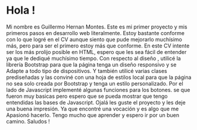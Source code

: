 # Hola ! 
Mi nombre es Guillermo Hernan Montes. 
Este es  mi primer proyecto y mis primeros pasos en desarrollo web literalmente. 
Estoy bastante conforme con lo que logré en el CV aunque siento que pude mejorarlo muchísimo más,
pero para ser el primero estoy más que conforme.
En este CV intente ser los más prolijo posible en HTML, espero que les sea fácil de entender ya que le 
dediqué muchísimo tiempo.
Con respecto al diseño , utilicé la librería Bootstrap para que la página tenga un diseño responsivo y se 
Adapte a todo tipo de dispositivos. Y también utilicé varias clases prediseñadas y las conviné con una 
hoja de estilos local para que la página no sea solo creada por Bootstrap y tenga un estilo personalizado.
Por el lado de Javascript implementé algunas funciones para los botones. se que fueron muy basicas pero 
espero que se pueda mostrar que tengo entendidas las bases de Javascript. 
Ojalá les guste el proyecto y les deje una buena impresión. Ya que encontré una vocación y es algo que me
Apasionó hacerlo. Tengo mucho que aprender y espero ir por un buen camino. 
Saludos !
